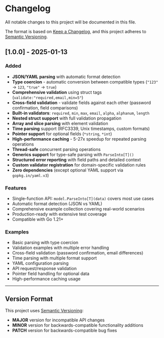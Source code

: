 # Changelog

All notable changes to this project will be documented in this file.

The format is based on [Keep a Changelog](https://keepachangelog.com/en/1.0.0/),
and this project adheres to [Semantic Versioning](https://semver.org/spec/v2.0.0.html).

## [1.0.0] - 2025-01-13

### Added
- **JSON/YAML parsing** with automatic format detection
- **Type coercion** - automatic conversion between compatible types (`"123"` → `123`, `"true"` → `true`)
- **Comprehensive validation** using struct tags (`validate:"required,email,min=5"`)
- **Cross-field validation** - validate fields against each other (password confirmation, field comparisons)
- **Built-in validators**: `required`, `min`, `max`, `email`, `alpha`, `alphanum`, `length`
- **Nested struct support** with full validation propagation
- **Array and slice parsing** with element validation
- **Time parsing** support (RFC3339, Unix timestamps, custom formats)
- **Pointer support** for optional fields (`*string`, `*int`)
- **High-performance caching** - 5-27x speedup for repeated parsing operations
- **Thread-safe** concurrent parsing operations
- **Generics support** for type-safe parsing with `ParseInto[T]()`
- **Structured error reporting** with field paths and detailed context
- **Custom validator registration** for domain-specific validation rules
- **Zero dependencies** (except optional YAML support via `gopkg.in/yaml.v3`)

### Features
- Single-function API: `model.ParseInto[T](data)` covers most use cases
- Automatic format detection (JSON vs YAML)
- Comprehensive example collection covering real-world scenarios
- Production-ready with extensive test coverage
- Compatible with Go 1.21+

### Examples
- Basic parsing with type coercion
- Validation examples with multiple error handling
- Cross-field validation (password confirmation, email differences)
- Time parsing with multiple format support
- YAML configuration parsing
- API request/response validation
- Pointer field handling for optional data
- High-performance caching usage

---

## Version Format
This project uses [Semantic Versioning](https://semver.org/):
- **MAJOR** version for incompatible API changes
- **MINOR** version for backwards-compatible functionality additions
- **PATCH** version for backwards-compatible bug fixes